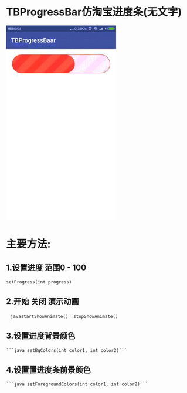 # TBProgressBar仿淘宝进度条(无文字)


![demo](demo.gif)

# 主要方法:
## 1.设置进度 范围0 - 100
    setProgress(int progress)
## 2.开始 关闭 演示动画
    ```javastartShowAnimate()  stopShowAnimate()```      
## 3.设置进度背景颜色
    ```java setBgColors(int color1, int color2)```
## 4.设置置进度条前景颜色
    ```java setForegroundColors(int color1, int color2)```

